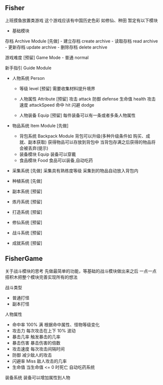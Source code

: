 ## Fisher 

上班摸鱼放置类游戏
这个游戏应该有中国历史色彩
如修仙、种田
暂定有以下模块

- 基础模块

存档 Archive Module [先做]
    - 建立存档 create archive
    - 读取存档 read archive
    - 更新存档 update archive
    - 删除存档 delete archive

游戏难度 [预留] Game Mode
    - 普通 normal
 
新手指引 Guide Module 

- 人物系统 Person
    - 等级 level [预留]
        需要收集材料提升境界
    - 人物属性 Attribute [预留]
        攻击 attack
        防御 defense
        生命值 health
        攻击速度 attackSpeed
        命中 hit
        闪避 dodge

    - 人物装备 Equip [预留]
        每件装备可以有一条或者多条人物属性

- 物品系统 Item Module [先做]
    - 背包系统 Backpack Module
        背包可以升级(多种升级条件如 购买、成就、副本获取)
        获得物品可以存放到背包中
        当背包存满之后获得的物品将会被丢弃(提示)
    - 装备模块 Equip 装备可以穿戴 
    - 食品模块 Food 食品可以装备,自动吃药

- 采集系统 [先做]
    采集具有熟练度等级
    采集到的物品自动放入背包内

- 种植系统 [先做]
- 副本系统 [预留]
- 炼丹系统 [预留]
- 打造系统 [预留]
- 修仙系统 [预留]
- 战斗系统 [预留]
- 成就系统 [预留]

## FisherGame

关于战斗模块的思考
先做最简单的功能，等基础的战斗模块做出来之后
一点一点搭积木把整个模块完善实现所有的想法

战斗类型

- 普通打怪
- 副本打怪

人物属性

- 命中率 100% 满
    根据命中属性、怪物等级变化
- 攻击力
    每次攻击在上下 10% 波动
- 暴击几率
    触发暴击的几率
- 暴击伤害
    暴击伤害的倍数
- 攻击速度
    每次攻击间隔时间
- 防御
    减少敌人的攻击
- 闪避率
    Miss 敌人攻击的几率
- 生命值
    当生命值 <= 0 时死亡
    自动吃药系统

    
装备系统
装备可以增加属性到人物